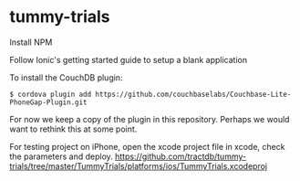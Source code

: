 # tummy-trials

Install NPM

Follow Ionic's getting started guide to setup a blank application

To install the CouchDB plugin:

    $ cordova plugin add https://github.com/couchbaselabs/Couchbase-Lite-PhoneGap-Plugin.git

For now we keep a copy of the plugin in this repository. Perhaps we
would want to rethink this at some point.

For testing project on iPhone, open the xcode project file in xcode, check the parameters and deploy.
https://github.com/tractdb/tummy-trials/tree/master/TummyTrials/platforms/ios/TummyTrials.xcodeproj
